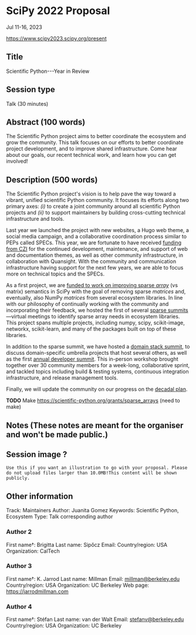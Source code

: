 # SciPy 2022 Proposal

Jul 11-16, 2023

https://www.scipy2023.scipy.org/present

## Title

Scientific Python---Year in Review

## Session type

Talk (30 minutes)

## Abstract (100 words)

The Scientific Python project aims to better coordinate the ecosystem and grow the community.
This talk focuses on our efforts to better coordinate project development, and to improve shared infrastructure.
Come hear about our goals, our recent technical work, and learn how you can get involved!

## Description (500 words)

The Scientific Python project's vision is to help pave the way toward a vibrant, unified scientific Python community.
It focuses its efforts along two primary axes: _(i)_ to create a joint community around all scientific Python projects
and _(ii)_ to support maintainers by building cross-cutting technical infrastructure and tools.

Last year we launched the project with new websites, a Hugo web theme, a social media campaign, and a collaborative coordination process similar to PEPs called SPECs.
This year, we are fortunate to have received [funding from CZI](https://scientific-python.org/grants/community_and_communications_infrastructure/) for the continued development, maintenance, and support of web and documentation themes, as well as other community infrastructure, in collaboration with Quansight.
With the community and communication infrastructure having support for the next few years, we are able to focus more on technical topics and the SPECs.

As a first project, we are [funded to work on improving sparse *array*](https://scientific-python.org/grants/sparse_arrays) (vs matrix) semantics in SciPy with the goal of removing sparse *matrices* and, eventually, also NumPy *matrices* from several ecosystem libraries. In line with our philosophy of continually working with the community and incorporating their feedback, we hosted the first of several [sparse summits](https://scientific-python.org/summits/sparse/)—virtual meetings to identify sparse array needs in ecosystem libraries.
This project spans multiple projects, including numpy, scipy, scikit-image, networkx, scikit-learn, and many of the packages built on top of these libraries.

In addition to the sparse summit, we have hosted a [domain stack summit](https://scientific-python.org/summits/domain-stacks/), to discuss domain-specific umbrella projects that host several others, as well as the first [annual developer summit](https://scientific-python.org/summits/developer/).
This in-person workshop brought together over 30 community members for a week-long, collaborative sprint, and tackled topics including build & testing systems, continuous integration infrastructure, and release management tools.

Finally, we will update the community on our progress on the [decadal plan](https://scientific-python.org/grants/planning_next_decade/).

**TODO** Make https://scientific-python.org/grants/sparse_arrays (need to make)

## Notes (These notes are meant for the organiser and won't be made public.)

## Session image ?

```
Use this if you want an illustration to go with your proposal. Please do not upload files larger than 10.0MB!This content will be shown publicly.
```

## Other information

Track: Maintainers
Author: Juanita Gomez
Keywords: Scientific Python, Ecosystem
Type:  Talk
corresponding author

### Author 2

First name†: Brigitta
Last name: Sipőcz
Email: 
Country/region: USA
Organization: CalTech

### Author 3

First name†: K. Jarrod
Last name: Millman
Email: millman@berkeley.edu
Country/region: USA
Organization: UC Berkeley
Web page: https://jarrodmillman.com

### Author 4

First name†: Stéfan
Last name: van der Walt
Email: stefanv@berkeley.edu
Country/region: USA
Organization: UC Berkeley
